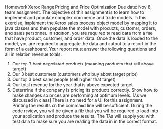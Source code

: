 Homework Xerox Range Pricing and Price Optimization
Due date: Nov 8, team assignment.
The objective of this assignment is to learn how to implement and populate complex commerce
and trade models. In this exercise, implement the Xerox sales process object model by mapping
it to java classes and then populate the model with products, customer, orders, and sales
personnel. In addition, you are required to read data from a file that have product, customer,
and order data. Once the data is loaded to the model, you are required to aggregate the data
and output to a report in the form of a dashboard. Your report must answer the following
questions and all in relation revenue totals:
1) Our top 3 best negotiated products (meaning products that sell above target)
2) Our 3 best customers (customers who buy about target price)
3) Our top 3 best sales people (sell higher that target)
4) Our total revenue for the year that is above expected target
5) Determine if the company is pricing its products correctly. Show how to make changes
so prices are performing at optimum levels. [As we discussed in class]
There is no need for a UI for this assignment. Printing the results on the command line will be
sufficient.
During the code review, you will be given a file that you will be required to load into your
application and produce the results. The TAs will supply you with test data to make sure you are
reading the data in in the correct format. 
